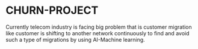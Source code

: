 # CHURN-PROJECT
Currently telecom industry is facing big problem that is customer migration like customer is shifting to another network continuously to find and avoid such a type of migrations by using AI-Machine learning.
